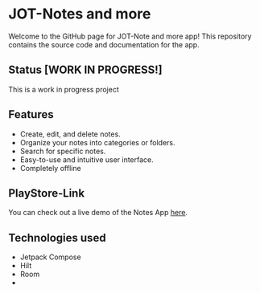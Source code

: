 # JOT-Notes and more

Welcome to the GitHub page for JOT-Note and more app! This repository contains the source code and documentation for the app.

## Status [WORK IN PROGRESS!]
This is a work in progress project

## Features
- Create, edit, and delete notes.
- Organize your notes into categories or folders.
- Search for specific notes.
- Easy-to-use and intuitive user interface.
- Completely offline

## PlayStore-Link
You can check out a live demo of the Notes App [here](url).

## Technologies used

 - Jetpack Compose
 - Hilt
 - Room
 - 

